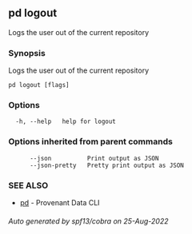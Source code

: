 ## pd logout

Logs the user out of the current repository

### Synopsis

Logs the user out of the current repository

```
pd logout [flags]
```

### Options

```
  -h, --help   help for logout
```

### Options inherited from parent commands

```
      --json          Print output as JSON
      --json-pretty   Pretty print output as JSON
```

### SEE ALSO

* [pd](/docs/commands/pd.html)	 - Provenant Data CLI

###### Auto generated by spf13/cobra on 25-Aug-2022

